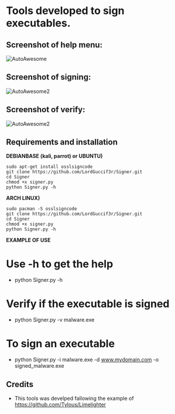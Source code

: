 # Tools developed to sign executables.
## Screenshot of help menu:
![AutoAwesome](https://github.com/LordGuccif3r/Signer/Screenshots/1.png)

## Screenshot of signing:
![AutoAwesome2](https://github.com/LordGuccif3r/Signer/Screenshots/2.png)

## Screenshot of verify:
![AutoAwesome2](https://github.com/LordGuccif3r/Signer/Screenshots/3.png)


## Requirements and installation 

**DEBIANBASE (kali, parrot) or UBUNTU)**
```
sudo apt-get install osslsigncode
git clone https://github.com/LordGuccif3r/Signer.git
cd Signer
chmod +x signer.py
python Signer.py -h
```
**ARCH LINUX)** 
```
sudo pacman -S osslsigncode
git clone https://github.com/LordGuccif3r/Signer.git
cd Signer
chmod +x signer.py
python Signer.py -h

```

**EXAMPLE OF USE**

# Use -h to get the help 
- python Signer.py -h

# Verify if the executable is signed
- python Signer.py -v malware.exe 

# To sign an executable
- python Signer.py -i malware.exe -d www.mydomain.com -o signed_malware.exe

## Credits

- This tools was develped fallowing the example of https://github.com/Tylous/Limelighter 
